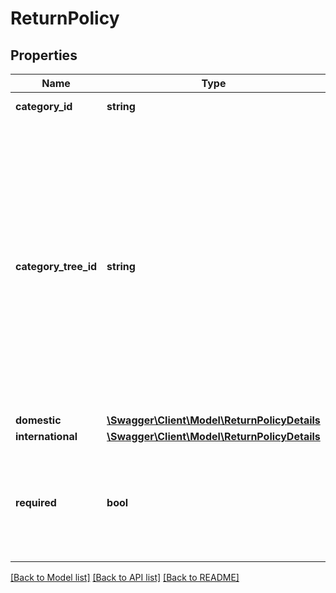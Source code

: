 # ReturnPolicy

## Properties
Name | Type | Description | Notes
------------ | ------------- | ------------- | -------------
**category_id** | **string** | The category ID to which the return policies apply. | [optional] 
**category_tree_id** | **string** | A value that indicates the root node of the category tree used for the response set. Each marketplace is based on a category tree whose root node is indicated by this unique category ID value. All category policy information returned by this call pertains to the categories included below this root node of the tree.    &lt;br&gt;&lt;br&gt;A &lt;i&gt;category tree&lt;/i&gt; is a hierarchical framework of eBay categories that begins at the root node of the tree and extends to include all the child nodes in the tree. Each child node in the tree is an eBay category that is represented by a unique &lt;b&gt;categoryId&lt;/b&gt; value. Within a category tree, the root node has no parent node and &lt;i&gt;leaf nodes&lt;/i&gt; are nodes that have no child nodes. | [optional] 
**domestic** | [**\Swagger\Client\Model\ReturnPolicyDetails**](ReturnPolicyDetails.md) |  | [optional] 
**international** | [**\Swagger\Client\Model\ReturnPolicyDetails**](ReturnPolicyDetails.md) |  | [optional] 
**required** | **bool** | If set to &lt;code&gt;true&lt;/code&gt;, this flag indicates that you must specify a return policy for items listed in the associated category.  &lt;br&gt;&lt;br&gt;Note that not accepting returns (setting &lt;b&gt;returnsAcceptedEnabled&lt;/b&gt; to &lt;code&gt;false&lt;/code&gt;) is a valid return policy. | [optional] 

[[Back to Model list]](../../README.md#documentation-for-models) [[Back to API list]](../../README.md#documentation-for-api-endpoints) [[Back to README]](../../README.md)

